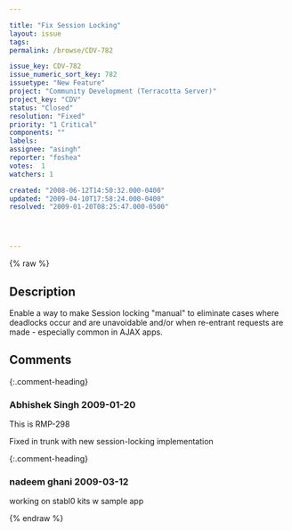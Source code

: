 ```yaml
---

title: "Fix Session Locking"
layout: issue
tags: 
permalink: /browse/CDV-782

issue_key: CDV-782
issue_numeric_sort_key: 782
issuetype: "New Feature"
project: "Community Development (Terracotta Server)"
project_key: "CDV"
status: "Closed"
resolution: "Fixed"
priority: "1 Critical"
components: ""
labels: 
assignee: "asingh"
reporter: "foshea"
votes:  1
watchers: 1

created: "2008-06-12T14:50:32.000-0400"
updated: "2009-04-10T17:58:24.000-0400"
resolved: "2009-01-20T08:25:47.000-0500"




---
```


{% raw %}

## Description

<div markdown="1" class="description">

Enable a way to make Session locking "manual" to eliminate cases where deadlocks occur and are unavoidable and/or when re-entrant requests are made - especially common in AJAX apps.

</div>

## Comments


{:.comment-heading}
### **Abhishek Singh** <span class="date">2009-01-20</span>

<div markdown="1" class="comment">

This is RMP-298

Fixed in trunk with new session-locking implementation

</div>


{:.comment-heading}
### **nadeem ghani** <span class="date">2009-03-12</span>

<div markdown="1" class="comment">

working on stabl0 kits w sample app

</div>



{% endraw %}
